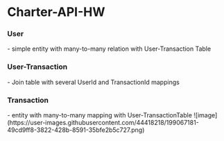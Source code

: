 # Charter-API-HW


<h3>User</h3> - simple entity with many-to-many relation with User-Transaction Table <br/>
<h3>User-Transaction</h3> - Join table with several UserId and TransactionId mappings <br/>
<h3> Transaction</h3> - entity with many-to-many mapping with User-TransactionTable
![image](https://user-images.githubusercontent.com/44418218/199067181-49cd9ff8-3822-428b-8591-35bfe2b5c727.png)
